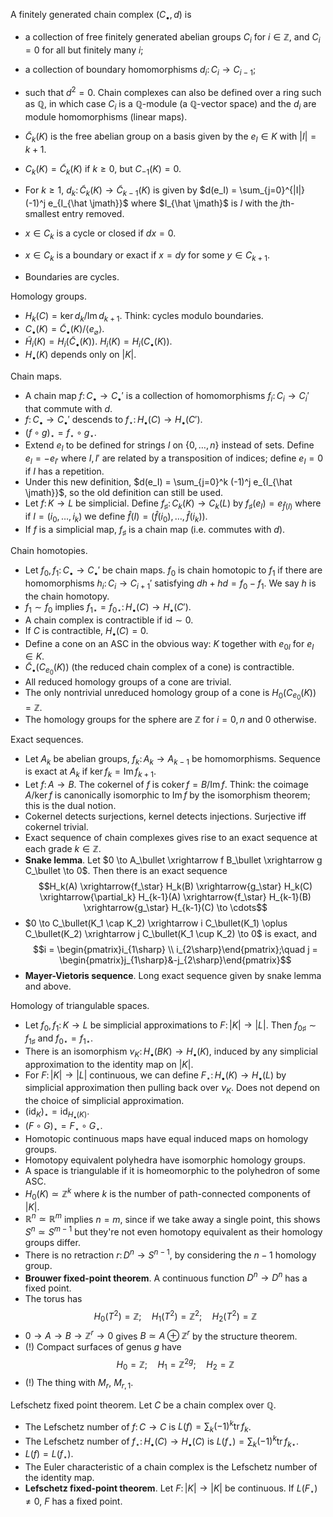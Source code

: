 A finitely generated chain complex $(C_\bullet, d)$ is
- a collection of free finitely generated abelian groups $C_i$ for $i \in \mathbb Z$, and $C_i = 0$ for all but finitely many $i$;
- a collection of boundary homomorphisms $d_i \colon C_i \to C_{i-1}$;
- such that $d^2 = 0$.
Chain complexes can also be defined over a ring such as $\mathbb Q$, in which case $C_i$ is a $\mathbb Q$-module (a $\mathbb Q$-vector space) and the $d_i$ are module homomorphisms (linear maps).

- $\widetilde C_k(K)$ is the free abelian group on a basis given by the $e_I \in K$ with $|I| = k+1$.
- $C_k(K) = \widetilde C_k(K)$ if $k \geq 0$, but $C_{-1}(K) = 0$.
- For $k \geq 1$, $d_k \colon \widetilde C_k(K) \to \widetilde C_{k-1}(K)$ is given by $d(e_I) = \sum_{j=0}^{|I|} (-1)^j e_{I_{\hat \jmath}}$ where $I_{\hat \jmath}$ is $I$ with the $j$th-smallest entry removed.
- $x \in C_k$ is a cycle or closed if $dx = 0$.
- $x \in C_k$ is a boundary or exact if $x = dy$ for some $y \in C_{k+1}$.
- Boundaries are cycles.

Homology groups.
- $H_k(C) = \ker d_k / \mathrm{Im}\, d_{k+1}$. Think: cycles modulo boundaries.
- $C_\bullet(K) = \widetilde C_\bullet(K)/\langle e_\varnothing \rangle$.
- $\widetilde H_i(K) = H_i(\widetilde C_\bullet(K))$. $H_i(K) = H_i(C_\bullet(K))$.
- $H_\bullet(K)$ depends only on $|K|$.

Chain maps.
- A chain map $f \colon C_\bullet \to C_\bullet'$ is a collection of homomorphisms $f_i \colon C_i \to C_i'$ that commute with $d$.
- $f \colon C_\bullet \to C_\bullet'$ descends to $f_\star \colon H_\bullet(C) \to H_\bullet(C')$.
- $(f \circ g)_\star = f_\star \circ g_\star$.
- Extend $e_I$ to be defined for strings $I$ on $\{0, \dots, n\}$ instead of sets. Define $e_I = -e_{I'}$ where $I, I'$ are related by a transposition of indices; define $e_I = 0$ if $I$ has a repetition.
- Under this new definition, $d(e_I) = \sum_{j=0}^k (-1)^j e_{I_{\hat \jmath}}$, so the old definition can still be used.
- Let $f \colon K \to L$ be simplicial. Define $f_\sharp \colon C_k(K) \to C_k(L)$ by $f_\sharp(e_I) = e_{\hat f(I)}$ where if $I = (i_0, \dots, i_k)$ we define $\hat f(I) = (\hat f(i_0), \dots, \hat f(i_k))$.
- If $f$ is a simplicial map, $f_\sharp$ is a chain map (i.e. commutes with $d$).

Chain homotopies.
- Let $f_0, f_1 \colon C_\bullet \to C_\bullet'$ be chain maps. $f_0$ is chain homotopic to $f_1$ if there are homomorphisms $h_i \colon C_i \to C_{i+1}'$ satisfying $dh + hd = f_0 - f_1$. We say $h$ is the chain homotopy.
- $f_1 \sim f_0$ implies $f_{1\star} = f_{0\star} \colon H_\bullet(C) \to H_\bullet(C')$.
- A chain complex is contractible if $\mathrm{id} \sim 0$.
- If $C$ is contractible, $H_\bullet(C) = 0$.
- Define a cone on an ASC in the obvious way: $K$ together with $e_{0I}$ for $e_I \in K$.
- $\widetilde C_\bullet(C_{e_0}(K))$ (the reduced chain complex of a cone) is contractible.
- All reduced homology groups of a cone are trivial.
- The only nontrivial unreduced homology group of a cone is $H_0(C_{e_0}(K)) = \mathbb Z$.
- The homology groups for the sphere are $\mathbb Z$ for $i=0, n$ and 0 otherwise.

Exact sequences.
- Let $A_k$ be abelian groups, $f_k \colon A_k \to A_{k-1}$ be homomorphisms. Sequence is exact at $A_k$ if $\ker f_k = \mathrm{Im}\, f_{k+1}$.
- Let $f \colon A \to B$. The cokernel of $f$ is $\mathrm{coker}\,f = B/\mathrm{Im}\,f$. Think: the coimage $A/\ker f$ is canonically isomorphic to $\mathrm{Im}\,f$ by the isomorphism theorem; this is the dual notion.
- Cokernel detects surjections, kernel detects injections. Surjective iff cokernel trivial.
- Exact sequence of chain complexes gives rise to an exact sequence at each grade $k \in \mathbb Z$.
- **Snake lemma**. Let $0 \to A_\bullet \xrightarrow f B_\bullet \xrightarrow g C_\bullet \to 0$. Then there is an exact sequence $$H_k(A) \xrightarrow{f_\star} H_k(B) \xrightarrow{g_\star} H_k(C) \xrightarrow{\partial_k} H_{k-1}(A) \xrightarrow{f_\star} H_{k-1}(B) \xrightarrow{g_\star} H_{k-1}(C) \to \cdots$$
- $0 \to C_\bullet(K_1 \cap K_2) \xrightarrow i C_\bullet(K_1) \oplus C_\bullet(K_2) \xrightarrow j C_\bullet(K_1 \cup K_2) \to 0$ is exact, and $$i = \begin{pmatrix}i_{1\sharp} \\ i_{2\sharp}\end{pmatrix};\quad j = \begin{pmatrix}j_{1\sharp}&-j_{2\sharp}\end{pmatrix}$$
- **Mayer-Vietoris sequence**. Long exact sequence given by snake lemma and above.

Homology of triangulable spaces.
- Let $f_0, f_1 \colon K \to L$ be simplicial approximations to $F \colon |K| \to |L|$. Then $f_{0\sharp} \sim f_{1\sharp}$ and $f_{0\star} = f_{1\star}$.
- There is an isomorphism $\nu_K \colon H_\bullet(BK) \to H_\bullet(K)$, induced by any simplicial approximation to the identity map on $|K|$.
- For $F \colon |K| \to |L|$ continuous, we can define $F_\star \colon H_\bullet(K) \to H_\bullet(L)$ by simplicial approximation then pulling back over $\nu_K$. Does not depend on the choice of simplicial approximation.
- $(\mathrm{id}_K)_\star = \mathrm{id}_{H_\bullet(K)}$.
- $(F \circ G)_\star = F_\star \circ G_\star$.
- Homotopic continuous maps have equal induced maps on homology groups.
- Homotopy equivalent polyhedra have isomorphic homology groups.
- A space is triangulable if it is homeomorphic to the polyhedron of some ASC.
- $H_0(K) \simeq \mathbb Z^k$ where $k$ is the number of path-connected components of $|K|$.
- $\mathbb R^n \simeq \mathbb R^m$ implies $n = m$, since if we take away a single point, this shows $S^n \simeq S^{m-1}$ but they're not even homotopy equivalent as their homology groups differ.
- There is no retraction $r \colon D^n \to S^{n-1}$, by considering the $n-1$ homology group.
- **Brouwer fixed-point theorem**. A continuous function $D^n \to D^n$ has a fixed point.
- The torus has $$H_0(T^2) = \mathbb Z;\quad H_1(T^2) = \mathbb Z^2;\quad H_2(T^2) = \mathbb Z$$
- $0 \to A \to B \to \mathbb Z^r \to 0$ gives $B \simeq A \oplus \mathbb Z^r$ by the structure theorem.
- (!) Compact surfaces of genus $g$ have $$H_0 = \mathbb Z;\quad H_1 = \mathbb Z^{2g};\quad H_2 = \mathbb Z$$
- (!) The thing with $M_r$, $M_{r,1}$.

Lefschetz fixed point theorem. Let $C$ be a chain complex over $\mathbb Q$.
- The Lefschetz number of $f \colon C \to C$ is $L(f) = \sum_k (-1)^k \mathrm{tr}\, f_k$.
- The Lefschetz number of $f_\star \colon H_\bullet(C) \to H_\bullet(C)$ is $L(f_\star) = \sum_k (-1)^k \mathrm{tr}\, f_{k\star}$.
- $L(f) = L(f_\star)$.
- The Euler characteristic of a chain complex is the Lefschetz number of the identity map.
- **Lefschetz fixed-point theorem**. Let $F \colon |K| \to |K|$ be continuous. If $L(F_\star) \neq 0$, $F$ has a fixed point.
